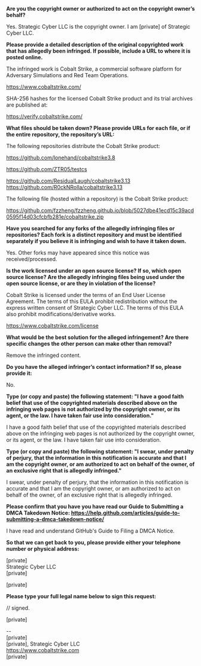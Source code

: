 **Are you the copyright owner or authorized to act on the copyright owner’s behalf?**

Yes. Strategic Cyber LLC is the copyright owner. I am [private] of Strategic Cyber LLC.

**Please provide a detailed description of the original copyrighted work that has allegedly been infringed. If possible, include a URL to where it is posted online.**

The infringed work is Cobalt Strike, a commercial software platform for Adversary Simulations and Red Team Operations.

https://www.cobaltstrike.com/

SHA-256 hashes for the licensed Cobalt Strike product and its trial archives are published at:

https://verify.cobaltstrike.com/

**What files should be taken down? Please provide URLs for each file, or if the entire repository, the repository’s URL:**

The following repositories distribute the Cobalt Strike product:

https://github.com/lonehand/cobaltstrike3.8

https://github.com/ZTR05/testcs

https://github.com/ResidualLaugh/cobaltstrike3.13  
https://github.com/R0ckNRolla/cobaltstrike3.13

The following file (hosted within a repository) is the Cobalt Strike product:

https://github.com/fzzheng/fzzheng.github.io/blob/5027dbe41ecd15c39acd0595f14d03cfcbfb281e/cobaltstrike.zip

**Have you searched for any forks of the allegedly infringing files or repositories? Each fork is a distinct repository and must be identified separately if you believe it is infringing and wish to have it taken down.**

Yes. Other forks may have appeared since this notice was received/processed.

**Is the work licensed under an open source license? If so, which open source license? Are the allegedly infringing files being used under the open source license, or are they in violation of the license?**

Cobalt Strike is licensed under the terms of an End User License Agreement. The terms of this EULA prohibit redistribution without the express written consent of Strategic Cyber LLC. The terms of this EULA also prohibit modifications/derivative works.

https://www.cobaltstrike.com/license

**What would be the best solution for the alleged infringement? Are there specific changes the other person can make other than removal?**

Remove the infringed content.

**Do you have the alleged infringer’s contact information? If so, please provide it:**

No.

**Type (or copy and paste) the following statement: "I have a good faith belief that use of the copyrighted materials described above on the infringing web pages is not authorized by the copyright owner, or its agent, or the law. I have taken fair use into consideration."**

I have a good faith belief that use of the copyrighted materials described above on the infringing web pages is not authorized by the copyright owner, or its agent, or the law. I have taken fair use into consideration.

**Type (or copy and paste) the following statement: "I swear, under penalty of perjury, that the information in this notification is accurate and that I am the copyright owner, or am authorized to act on behalf of the owner, of an exclusive right that is allegedly infringed."**

I swear, under penalty of perjury, that the information in this notification is accurate and that I am the copyright owner, or am authorized to act on behalf of the owner, of an exclusive right that is allegedly infringed.

**Please confirm that you have you have read our Guide to Submitting a DMCA Takedown Notice: https://help.github.com/articles/guide-to-submitting-a-dmca-takedown-notice/**

I have read and understand GitHub's Guide to Filing a DMCA Notice.

**So that we can get back to you, please provide either your telephone number or physical address:**

[private]  
Strategic Cyber LLC  
[private]

[private]

**Please type your full legal name below to sign this request:**

// signed.

[private]

--   
[private]  
[private], Strategic Cyber LLC  
https://www.cobaltstrike.com  
[private]
